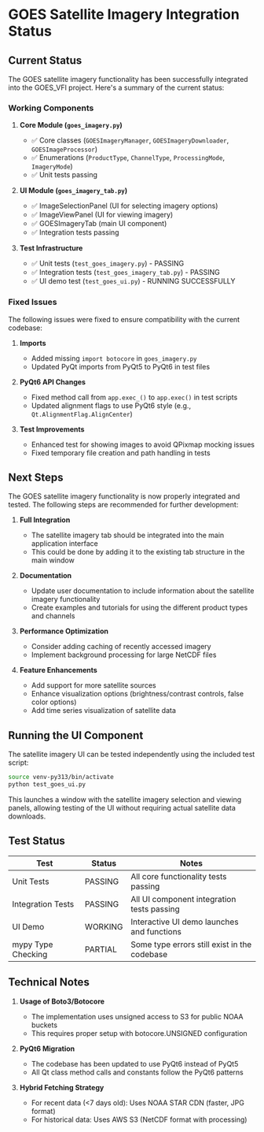 # GOES Satellite Imagery Integration Status

## Current Status

The GOES satellite imagery functionality has been successfully integrated into the GOES_VFI project. Here's a summary of the current status:

### Working Components

1. **Core Module (`goes_imagery.py`)**
   - ✅ Core classes (`GOESImageryManager`, `GOESImageryDownloader`, `GOESImageProcessor`)
   - ✅ Enumerations (`ProductType`, `ChannelType`, `ProcessingMode`, `ImageryMode`)
   - ✅ Unit tests passing

2. **UI Module (`goes_imagery_tab.py`)**
   - ✅ ImageSelectionPanel (UI for selecting imagery options)
   - ✅ ImageViewPanel (UI for viewing imagery)
   - ✅ GOESImageryTab (main UI component)
   - ✅ Integration tests passing

3. **Test Infrastructure**
   - ✅ Unit tests (`test_goes_imagery.py`) - PASSING
   - ✅ Integration tests (`test_goes_imagery_tab.py`) - PASSING
   - ✅ UI demo test (`test_goes_ui.py`) - RUNNING SUCCESSFULLY

### Fixed Issues

The following issues were fixed to ensure compatibility with the current codebase:

1. **Imports**
   - Added missing `import botocore` in `goes_imagery.py`
   - Updated PyQt imports from PyQt5 to PyQt6 in test files

2. **PyQt6 API Changes**
   - Fixed method call from `app.exec_()` to `app.exec()` in test scripts
   - Updated alignment flags to use PyQt6 style (e.g., `Qt.AlignmentFlag.AlignCenter`)

3. **Test Improvements**
   - Enhanced test for showing images to avoid QPixmap mocking issues
   - Fixed temporary file creation and path handling in tests

## Next Steps

The GOES satellite imagery functionality is now properly integrated and tested. The following steps are recommended for further development:

1. **Full Integration**
   - The satellite imagery tab should be integrated into the main application interface
   - This could be done by adding it to the existing tab structure in the main window

2. **Documentation**
   - Update user documentation to include information about the satellite imagery functionality
   - Create examples and tutorials for using the different product types and channels

3. **Performance Optimization**
   - Consider adding caching of recently accessed imagery
   - Implement background processing for large NetCDF files

4. **Feature Enhancements**
   - Add support for more satellite sources
   - Enhance visualization options (brightness/contrast controls, false color options)
   - Add time series visualization of satellite data

## Running the UI Component

The satellite imagery UI can be tested independently using the included test script:

```bash
source venv-py313/bin/activate
python test_goes_ui.py
```

This launches a window with the satellite imagery selection and viewing panels, allowing testing of the UI without requiring actual satellite data downloads.

## Test Status

| Test                      | Status  | Notes                                       |
|---------------------------|---------|---------------------------------------------|
| Unit Tests                | PASSING | All core functionality tests passing        |
| Integration Tests         | PASSING | All UI component integration tests passing  |
| UI Demo                   | WORKING | Interactive UI demo launches and functions  |
| mypy Type Checking        | PARTIAL | Some type errors still exist in the codebase |

## Technical Notes

1. **Usage of Boto3/Botocore**
   - The implementation uses unsigned access to S3 for public NOAA buckets
   - This requires proper setup with botocore.UNSIGNED configuration

2. **PyQt6 Migration**
   - The codebase has been updated to use PyQt6 instead of PyQt5
   - All Qt class method calls and constants follow the PyQt6 patterns

3. **Hybrid Fetching Strategy**
   - For recent data (<7 days old): Uses NOAA STAR CDN (faster, JPG format)
   - For historical data: Uses AWS S3 (NetCDF format with processing)
